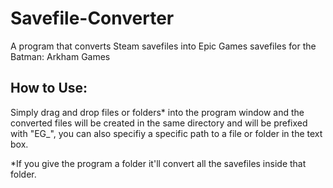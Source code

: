 # Savefile-Converter
A program that converts Steam savefiles into Epic Games savefiles for the Batman: Arkham Games

## How to Use:
Simply drag and drop files or folders* into the program window and the converted files will be created in the same directory and will be prefixed with "EG_", you can also specifiy a specific path to a file or folder in the text box.

\*If you give the program a folder it'll convert all the savefiles inside that folder.
